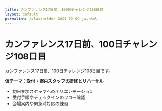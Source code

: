 ```yaml
---
title: カンファレンス17日前、100日チャレンジ108日目
layout: default
permalink: /placeholder-2025-09-09-ja.html
---
```


# カンファレンス17日前、100日チャレンジ108日目

カンファレンス17日前、100日チャレンジ108日目です。

**仮テーマ：受付・案内スタッフの研修とリハーサル**
- 初日参加スタッフへのオリエンテーション
- 受付手順やチェックインのフロー確認
- 会場案内や緊急時対応の練習